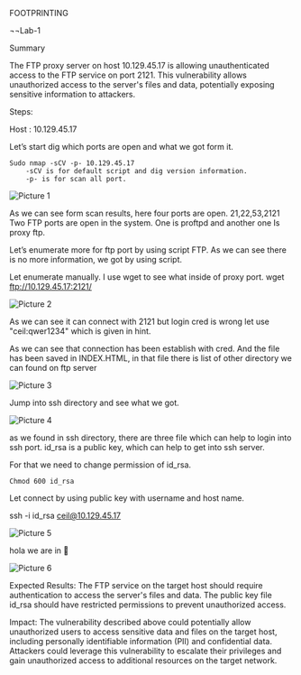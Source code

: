 FOOTPRINTING 

¬¬Lab-1	

Summary

The FTP proxy server on host 10.129.45.17 is allowing unauthenticated access to the FTP service on port 2121. This vulnerability allows unauthorized access to the server's files and data, potentially exposing sensitive information to attackers.

Steps: 

Host : 10.129.45.17

Let’s start dig which ports are open and what we got form it.

	Sudo nmap -sCV -p- 10.129.45.17
		-sCV is for default script and dig version information.
		-p- is for scan all port.

![Picture 1](https://user-images.githubusercontent.com/49148722/234991260-eb9c1e13-6502-41ed-918c-c2b28f0984e8.png)

As we can see form scan results, here four ports are open. 21,22,53,2121
Two FTP ports are open in the system. One is proftpd and another one Is proxy ftp.


Let’s enumerate more for ftp port by using script FTP.
 	As we can see there is no more information, we got by using script.

Let enumerate manually. 
	I use wget to see what inside of proxy port. 
	wget ftp://10.129.45.17:2121/
  
  ![Picture 2](https://user-images.githubusercontent.com/49148722/234991302-e4764aac-cd3a-467f-83f9-de2657ab0400.png)
  

As we can see it can connect with 2121 but login cred is wrong let use "ceil:qwer1234" which is given in hint. 


As we can see that connection has been establish with cred. 
And the file has been saved in INDEX.HTML, in that file there is list of other directory we can found on ftp server

![Picture 3](https://user-images.githubusercontent.com/49148722/234991348-d09df11f-2bad-4a9d-ab48-68e9b928e35b.png)


Jump into ssh directory and see what we got.

![Picture 4](https://user-images.githubusercontent.com/49148722/234991385-bab33abd-616f-4982-a232-2df24814c970.png)



as we found in ssh directory, there are three file which can help to login into ssh port.
 id_rsa is a public key, which can help to get into ssh server.

For that we need to change permission of id_rsa.

	Chmod 600 id_rsa
Let connect by using public key with username and host name.
	
ssh -i id_rsa ceil@10.129.45.17

![Picture 5](https://user-images.githubusercontent.com/49148722/234991437-baca3b3c-838f-4423-ad68-fa5393912e1c.png)


hola we are in 

![Picture 6](https://user-images.githubusercontent.com/49148722/234991468-5b1ee4db-4531-4aed-8ef1-11fa9dcc8286.png)

Expected Results:
The FTP service on the target host should require authentication to access the server's files and data. The public key file id_rsa should have restricted permissions to prevent unauthorized access.

Impact:
The vulnerability described above could potentially allow unauthorized users to access sensitive data and files on the target host, including personally identifiable information (PII) and confidential data. Attackers could leverage this vulnerability to escalate their privileges and gain unauthorized access to additional resources on the target network.

